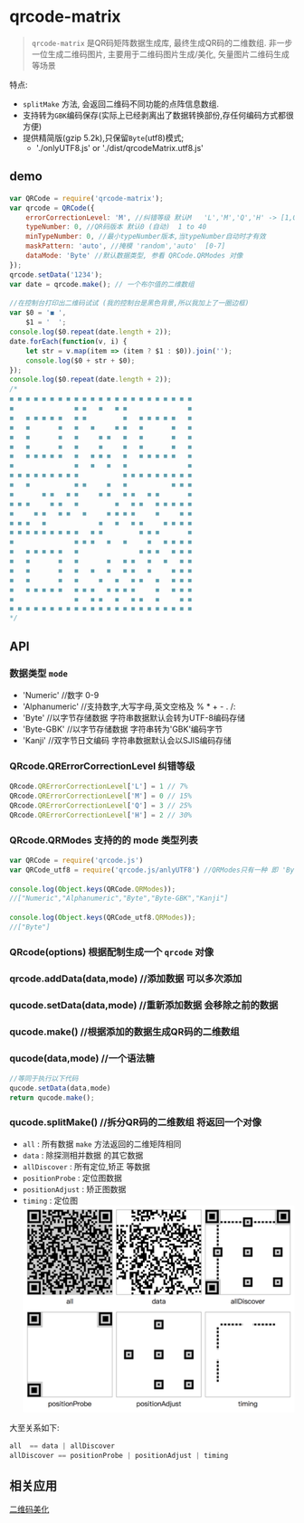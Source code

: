 # qrcode-matrix
> `qrcode-matrix` 是QR码矩阵数据生成库, 最终生成QR码的二维数组.
> 非一步一位生成二维码图片, 主要用于二维码图片生成/美化, 矢量图片二维码生成等场景

特点:  
- `splitMake` 方法, 会返回二维码不同功能的点阵信息数组.
- 支持转为`GBK`编码保存(实际上已经剥离出了数据转换部份,存任何编码方式都很方便)
- 提供精简版(gzip 5.2k),只保留`Byte`(utf8)模式;
	- './onlyUTF8.js' or './dist/qrcodeMatrix.utf8.js'
	
## demo
```js
var QRCode = require('qrcode-matrix');
var qrcode = QRCode({
	errorCorrectionLevel: 'M', //纠错等级 默认M   'L','M','Q','H' -> [1,0,3,2]
	typeNumber: 0, //QR码版本 默认0 (自动)  1 to 40
	minTypeNumber: 0, //最小typeNumber版本,当typeNumber自动时才有效
	maskPattern: 'auto', //掩模 'random','auto'  [0-7]
	dataMode: 'Byte' //默认数据类型, 参看 QRCode.QRModes 对像
});
qrcode.setData('1234');
var date = qrcode.make(); // 一个布尔值的二维数组

//在控制台打印出二维码试试 (我的控制台是黑色背景,所以我加上了一圈边框)
var $0 = '◼︎ ',
    $1 = '  ';
console.log($0.repeat(date.length + 2));
date.forEach(function(v, i) {
	let str = v.map(item => (item ? $1 : $0)).join('');
	console.log($0 + str + $0);
});
console.log($0.repeat(date.length + 2));
/*
◼︎ ◼︎ ◼︎ ◼︎ ◼︎ ◼︎ ◼︎ ◼︎ ◼︎ ◼︎ ◼︎ ◼︎ ◼︎ ◼︎ ◼︎ ◼︎ ◼︎ ◼︎ ◼︎ ◼︎ ◼︎ ◼︎ ◼︎
◼︎               ◼︎ ◼︎   ◼︎   ◼︎ ◼︎               ◼︎
◼︎   ◼︎ ◼︎ ◼︎ ◼︎ ◼︎   ◼︎ ◼︎         ◼︎   ◼︎ ◼︎ ◼︎ ◼︎ ◼︎   ◼︎
◼︎   ◼︎       ◼︎   ◼︎   ◼︎     ◼︎ ◼︎   ◼︎       ◼︎   ◼︎
◼︎   ◼︎       ◼︎   ◼︎     ◼︎ ◼︎   ◼︎   ◼︎       ◼︎   ◼︎
◼︎   ◼︎       ◼︎   ◼︎     ◼︎     ◼︎   ◼︎       ◼︎   ◼︎
◼︎   ◼︎ ◼︎ ◼︎ ◼︎ ◼︎   ◼︎   ◼︎ ◼︎ ◼︎   ◼︎   ◼︎ ◼︎ ◼︎ ◼︎ ◼︎   ◼︎
◼︎               ◼︎   ◼︎   ◼︎   ◼︎               ◼︎
◼︎ ◼︎ ◼︎ ◼︎ ◼︎ ◼︎ ◼︎ ◼︎ ◼︎           ◼︎ ◼︎ ◼︎ ◼︎ ◼︎ ◼︎ ◼︎ ◼︎ ◼︎
◼︎   ◼︎           ◼︎ ◼︎     ◼︎   ◼︎           ◼︎ ◼︎ ◼︎
◼︎       ◼︎ ◼︎   ◼︎ ◼︎     ◼︎ ◼︎   ◼︎ ◼︎   ◼︎ ◼︎       ◼︎
◼︎ ◼︎ ◼︎     ◼︎ ◼︎   ◼︎         ◼︎   ◼︎ ◼︎   ◼︎ ◼︎ ◼︎ ◼︎ ◼︎
◼︎     ◼︎ ◼︎   ◼︎ ◼︎   ◼︎     ◼︎ ◼︎ ◼︎ ◼︎     ◼︎     ◼︎ ◼︎
◼︎ ◼︎ ◼︎   ◼︎             ◼︎   ◼︎   ◼︎ ◼︎     ◼︎ ◼︎ ◼︎ ◼︎
◼︎ ◼︎ ◼︎ ◼︎ ◼︎ ◼︎ ◼︎ ◼︎ ◼︎   ◼︎ ◼︎         ◼︎ ◼︎ ◼︎       ◼︎
◼︎               ◼︎ ◼︎ ◼︎   ◼︎   ◼︎     ◼︎   ◼︎ ◼︎ ◼︎ ◼︎
◼︎   ◼︎ ◼︎ ◼︎ ◼︎ ◼︎   ◼︎               ◼︎ ◼︎ ◼︎   ◼︎ ◼︎ ◼︎
◼︎   ◼︎       ◼︎   ◼︎       ◼︎   ◼︎ ◼︎   ◼︎   ◼︎   ◼︎ ◼︎
◼︎   ◼︎       ◼︎   ◼︎   ◼︎   ◼︎   ◼︎ ◼︎   ◼︎     ◼︎ ◼︎ ◼︎
◼︎   ◼︎       ◼︎   ◼︎     ◼︎   ◼︎   ◼︎ ◼︎   ◼︎   ◼︎ ◼︎ ◼︎
◼︎   ◼︎ ◼︎ ◼︎ ◼︎ ◼︎   ◼︎ ◼︎ ◼︎   ◼︎ ◼︎ ◼︎ ◼︎     ◼︎   ◼︎ ◼︎ ◼︎
◼︎               ◼︎   ◼︎ ◼︎   ◼︎   ◼︎ ◼︎   ◼︎     ◼︎ ◼︎
◼︎ ◼︎ ◼︎ ◼︎ ◼︎ ◼︎ ◼︎ ◼︎ ◼︎ ◼︎ ◼︎ ◼︎ ◼︎ ◼︎ ◼︎ ◼︎ ◼︎ ◼︎ ◼︎ ◼︎ ◼︎ ◼︎ ◼︎
*/
``` 

## API 
### 数据类型 `mode`
- 'Numeric'      //数字 0-9
- 'Alphanumeric' //支持数字,大写字母,英文空格及 % * + - . /: 
- 'Byte'         //以字节存储数据 字符串数据默认会转为UTF-8编码存储
- 'Byte-GBK'     //以字节存储数据 字符串转为'GBK'编码字节
- 'Kanji'        //双字节日文编码 字符串数据默认会以SJIS编码存储

### QRcode.QRErrorCorrectionLevel 纠错等级
```js
QRcode.QRErrorCorrectionLevel['L'] = 1 // 7%
QRcode.QRErrorCorrectionLevel['M'] = 0 // 15%
QRcode.QRErrorCorrectionLevel['Q'] = 3 // 25%
QRcode.QRErrorCorrectionLevel['H'] = 2 // 30%
```

### QRcode.QRModes 支持的的 mode 类型列表
``` js
var QRCode = require('qrcode.js') 
var QRCode_utf8 = require('qrcode.js/anlyUTF8') //QRModes只有一种 即 'Byte', 用于web端, 引用文件较小

console.log(Object.keys(QRCode.QRModes)); 
//["Numeric","Alphanumeric","Byte","Byte-GBK","Kanji"]

console.log(Object.keys(QRCode_utf8.QRModes));
//["Byte"]
```

### QRcode(options) 根据配制生成一个 `qrcode` 对像 

### qrcode.addData(data,mode) //添加数据 可以多次添加

### qucode.setData(data,mode) //重新添加数据 会移除之前的数据

### qucode.make() //根据添加的数据生成QR码的二维数组

### qucode(data,mode) //一个语法糖
```js
//等同于执行以下代码
qucode.setData(data,mode)
return qucode.make();
```

### qucode.splitMake() //拆分QR码的二维数组 将返回一个对像
 - `all` : 所有数据 `make` 方法返回的二维矩阵相同
 - `data` : 除探测相并数据 的其它数据
 - `allDiscover` : 所有定位,矫正 等数据
 - `positionProbe` : 定位图数据
 - `positionAdjust` : 矫正图数据
 - `timing` : 定位图
![splitMake](https://github.com/cnwhy/QRCode/blob/master/test/splitMake.png?raw=true)

大至关系如下:
```js
all  == data | allDiscover
allDiscover == positionProbe | positionAdjust | timing
```

## 相关应用
[二维码美化](http://qr.whyoop.com)
